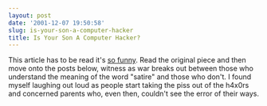 ```yaml
---
layout: post
date: '2001-12-07 19:50:58'
slug: is-your-son-a-computer-hacker
title: Is Your Son A Computer Hacker?
---
```


This article has to be read it's [so funny](http://www.adequacy.org/?op=displaystory;sid=2001/12/2/42056/2147). Read the original piece and then move onto the posts below, witness as war breaks out between those who understand the meaning of the word "satire" and those who don't. I found myself laughing out loud as people start taking the piss out of the h4x0rs and concerned parents who, even then, couldn't see the error of their ways.
